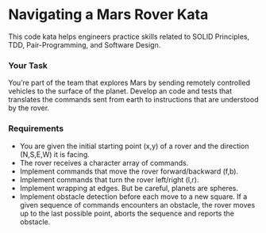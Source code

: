 # Navigating a Mars Rover Kata

This code kata helps engineers practice skills related to SOLID Principles, TDD, Pair-Programming, and Software Design.

### Your Task

You’re part of the team that explores Mars by sending remotely controlled vehicles to the surface of the planet. Develop an code and tests that translates the commands sent from earth to instructions that are understood by the rover.

### Requirements
* You are given the initial starting point (x,y) of a rover and the direction (N,S,E,W) it is facing.
* The rover receives a character array of commands.
* Implement commands that move the rover forward/backward (f,b).
* Implement commands that turn the rover left/right (l,r).
* Implement wrapping at edges. But be careful, planets are spheres.
* Implement obstacle detection before each move to a new square. If a given sequence of commands encounters an obstacle, the rover moves up to the last possible point, aborts the sequence and reports the obstacle.
